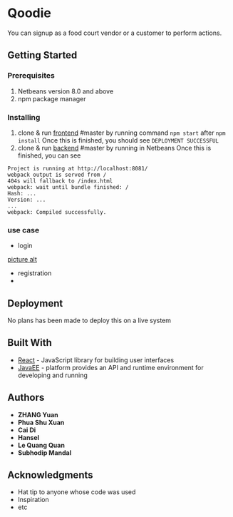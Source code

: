 # Qoodie

You can signup as a food court vendor or a customer to perform actions.

## Getting Started

### Prerequisites

1. Netbeans version 8.0 and above
2. npm package manager

### Installing
1. clone & run [frontend](https://github.com/IS3106-T07/frontend/) #master by running command `npm start` after `npm install`
Once this is finished, you should see ```DEPLOYMENT SUCCESSFUL``` 
2. clone & run [backend](https://github.com/IS3106-T07/Qoodie) #master by running in Netbeans 
Once this is finished, you can see 
```
Project is running at http://localhost:8081/
webpack output is served from /
404s will fallback to /index.html
webpack: wait until bundle finished: /
Hash: ...
Version: ...
...
webpack: Compiled successfully.
```
### use case
* login 

[picture alt](https://user-images.githubusercontent.com/24287990/49071241-806dcc00-f268-11e8-802e-f94a1d179357.png "login page")
* registration
* 


## Deployment

No plans has been made to deploy this on a live system

## Built With
* [React](https://reactjs.org/) - JavaScript library for building user interfaces
* [JavaEE](https://www.oracle.com/technetwork/java/javaee) - platform provides an API and runtime environment for developing and running 

## Authors

* **ZHANG Yuan**
* **Phua Shu Xuan**
* **Cai Di**
* **Hansel**
* **Le Quang Quan**
* **Subhodip Mandal**


## Acknowledgments

* Hat tip to anyone whose code was used
* Inspiration
* etc
